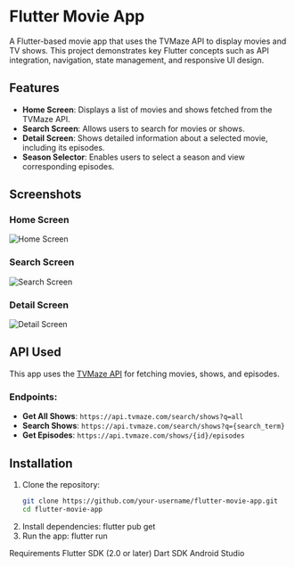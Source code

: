 # Flutter Movie App

A Flutter-based movie app that uses the TVMaze API to display movies and TV shows. This project demonstrates key Flutter concepts such as API integration, navigation, state management, and responsive UI design.

## Features

- **Home Screen**: Displays a list of movies and shows fetched from the TVMaze API.
- **Search Screen**: Allows users to search for movies or shows.
- **Detail Screen**: Shows detailed information about a selected movie, including its episodes.
- **Season Selector**: Enables users to select a season and view corresponding episodes.

## Screenshots

### Home Screen
![Home Screen](screenshot/home_screen.png)

### Search Screen
![Search Screen](screenshot/search_screen.png)

### Detail Screen
![Detail Screen](screenshot/detail_screen.png)


## API Used

This app uses the [TVMaze API](https://www.tvmaze.com/api) for fetching movies, shows, and episodes.

### Endpoints:
- **Get All Shows**: `https://api.tvmaze.com/search/shows?q=all`
- **Search Shows**: `https://api.tvmaze.com/search/shows?q={search_term}`
- **Get Episodes**: `https://api.tvmaze.com/shows/{id}/episodes`

## Installation

1. Clone the repository:
   ```bash
   git clone https://github.com/your-username/flutter-movie-app.git
   cd flutter-movie-app

2. Install dependencies:
   flutter pub get
3. Run the app:
   flutter run

Requirements
Flutter SDK (2.0 or later)
Dart SDK
Android Studio 